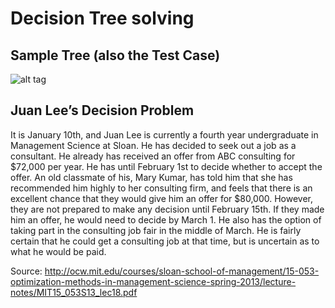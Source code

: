 Decision Tree solving
==============
Sample Tree (also the Test Case)
--------------

![alt tag](https://cloud.githubusercontent.com/assets/19192829/15279454/cfc05958-1b24-11e6-9854-2f7e10644826.jpg)

Juan Lee’s Decision Problem
--------------
It is January 10th, and Juan Lee is currently a fourth year undergraduate in Management Science at Sloan. He has decided to seek out a job as a consultant. He already has received an offer from ABC consulting for $72,000 per year. He has until February 1st to decide whether to accept the offer. An old classmate of his, Mary Kumar, has told him that she has recommended him highly to her consulting firm, and feels that there is an excellent chance that they would give him an offer for $80,000. However, they are not prepared to make any decision until February 15th. If they made him an offer, he would need to decide by March 1. He also has the option of taking part in the consulting job fair in the middle of March. He is fairly certain that he could get a consulting job at that time, but is uncertain as to what he would be paid.

Source: http://ocw.mit.edu/courses/sloan-school-of-management/15-053-optimization-methods-in-management-science-spring-2013/lecture-notes/MIT15_053S13_lec18.pdf
